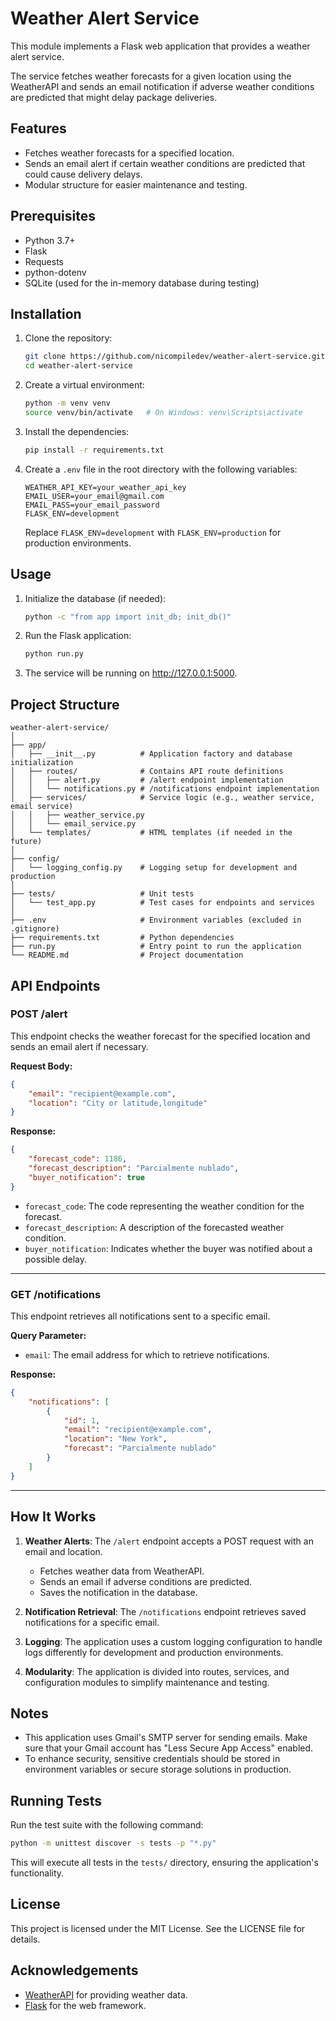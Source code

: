 # Weather Alert Service

This module implements a Flask web application that provides a weather alert service.

The service fetches weather forecasts for a given location using the WeatherAPI and sends an email notification if adverse weather conditions are predicted that might delay package deliveries.

## Features

- Fetches weather forecasts for a specified location.
- Sends an email alert if certain weather conditions are predicted that could cause delivery delays.
- Modular structure for easier maintenance and testing.

## Prerequisites

- Python 3.7+
- Flask
- Requests
- python-dotenv
- SQLite (used for the in-memory database during testing)

## Installation

1. Clone the repository:
   
   ```bash
   git clone https://github.com/nicompiledev/weather-alert-service.git
   cd weather-alert-service
   ```
   
2. Create a virtual environment:

   ```bash
   python -m venv venv
   source venv/bin/activate   # On Windows: venv\Scripts\activate
   ```

3. Install the dependencies:

   ```bash
   pip install -r requirements.txt
   ```

4. Create a `.env` file in the root directory with the following variables:

   ```dotenv
   WEATHER_API_KEY=your_weather_api_key
   EMAIL_USER=your_email@gmail.com
   EMAIL_PASS=your_email_password
   FLASK_ENV=development
   ```

   Replace `FLASK_ENV=development` with `FLASK_ENV=production` for production environments.

## Usage

1. Initialize the database (if needed):

   ```bash
   python -c "from app import init_db; init_db()"
   ```

2. Run the Flask application:

   ```bash
   python run.py
   ```

3. The service will be running on http://127.0.0.1:5000.

## Project Structure

```plaintext
weather-alert-service/
│
├── app/
│   ├── __init__.py          # Application factory and database initialization
│   ├── routes/              # Contains API route definitions
│   │   ├── alert.py         # /alert endpoint implementation
│   │   └── notifications.py # /notifications endpoint implementation
│   ├── services/            # Service logic (e.g., weather service, email service)
│   │   ├── weather_service.py
│   │   └── email_service.py
│   └── templates/           # HTML templates (if needed in the future)
│
├── config/
│   └── logging_config.py    # Logging setup for development and production
│
├── tests/                   # Unit tests
│   └── test_app.py          # Test cases for endpoints and services
│
├── .env                     # Environment variables (excluded in .gitignore)
├── requirements.txt         # Python dependencies
├── run.py                   # Entry point to run the application
└── README.md                # Project documentation
```

## API Endpoints

### POST /alert

This endpoint checks the weather forecast for the specified location and sends an email alert if necessary.

**Request Body:**

```json
{
    "email": "recipient@example.com",
    "location": "City or latitude,longitude"
}
```

**Response:**

```json
{
    "forecast_code": 1186,
    "forecast_description": "Parcialmente nublado",
    "buyer_notification": true
}
```

- `forecast_code`: The code representing the weather condition for the forecast.
- `forecast_description`: A description of the forecasted weather condition.
- `buyer_notification`: Indicates whether the buyer was notified about a possible delay.

---

### GET /notifications

This endpoint retrieves all notifications sent to a specific email.

**Query Parameter:**
- `email`: The email address for which to retrieve notifications.

**Response:**

```json
{
    "notifications": [
        {
            "id": 1,
            "email": "recipient@example.com",
            "location": "New York",
            "forecast": "Parcialmente nublado"
        }
    ]
}
```

---

## How It Works

1. **Weather Alerts**: The `/alert` endpoint accepts a POST request with an email and location.
   - Fetches weather data from WeatherAPI.
   - Sends an email if adverse conditions are predicted.
   - Saves the notification in the database.

2. **Notification Retrieval**: The `/notifications` endpoint retrieves saved notifications for a specific email.

3. **Logging**: The application uses a custom logging configuration to handle logs differently for development and production environments.

4. **Modularity**: The application is divided into routes, services, and configuration modules to simplify maintenance and testing.

## Notes

- This application uses Gmail's SMTP server for sending emails. Make sure that your Gmail account has "Less Secure App Access" enabled.
- To enhance security, sensitive credentials should be stored in environment variables or secure storage solutions in production.

## Running Tests

Run the test suite with the following command:

```bash
python -m unittest discover -s tests -p "*.py"
```

This will execute all tests in the `tests/` directory, ensuring the application's functionality.

## License

This project is licensed under the MIT License. See the LICENSE file for details.

## Acknowledgements

- [WeatherAPI](https://www.weatherapi.com/) for providing weather data.
- [Flask](https://flask.palletsprojects.com/) for the web framework.
```

